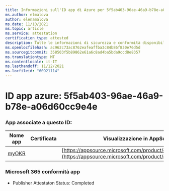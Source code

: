 ```yaml
---
title: Informazioni sull'ID app di Azure per 5f5ab403-96ae-46a9-b78e-a06d60cc9e4e
ms.author: elmalova
author: elenamalova
ms.date: 11/10/2021
ms.topic: article
ms.service: attestation
certification_type: attested
description: Tutte le informazioni di sicurezza e conformità disponibili per 5f5ab403-96ae-46a9-b78e-a06d60cc9e4e.
ms.openlocfilehash: ac962c73ac8762eafeaffba3c84b86f830e76d5d
ms.sourcegitcommit: 358503f5b89862e61a6c8ad4ba5bda9ccd8e8357
ms.translationtype: MT
ms.contentlocale: it-IT
ms.lasthandoff: 11/12/2021
ms.locfileid: "60921114"
---
```

# <a name="azure-app-id-5f5ab403-96ae-46a9-b78e-a06d60cc9e4e"></a>ID app azure: 5f5ab403-96ae-46a9-b78e-a06d60cc9e4e


### <a name="apps-associated-with-this-id"></a>App associate a questo ID:
| **Nome app** | **Certificata** | **Visualizzazione in AppSource** |
|--------------|---------------|-----------------------|
| [myOKR](https://docs.microsoft.com/microsoft-365-app-certification/forward/WA200003308) |  | [https://appsource.microsoft.com/product/office/WA200003308](https://appsource.microsoft.com/product/office/WA200003308) |

### <a name="microsoft-365-app-compliance-status"></a>Microsoft 365 conformità app
- Publisher Attestaton Status: Completed
